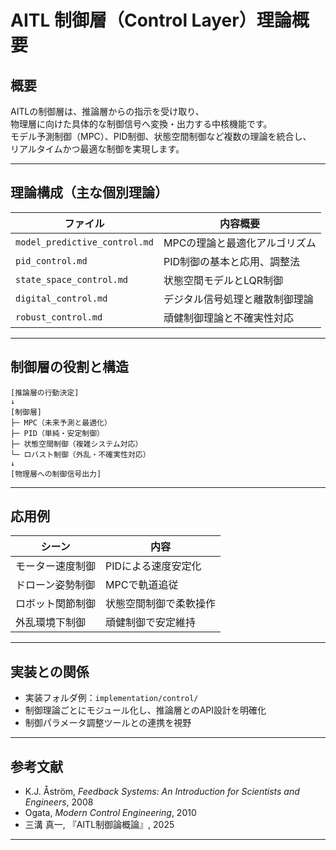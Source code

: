 <script type="text/javascript"
  id="MathJax-script"
  async
  src="https://cdn.jsdelivr.net/npm/mathjax@3/es5/tex-mml-chtml.js">
</script>

# AITL 制御層（Control Layer）理論概要

## 概要

AITLの制御層は、推論層からの指示を受け取り、  
物理層に向けた具体的な制御信号へ変換・出力する中核機能です。  
モデル予測制御（MPC）、PID制御、状態空間制御など複数の理論を統合し、  
リアルタイムかつ最適な制御を実現します。

---

## 理論構成（主な個別理論）

| ファイル | 内容概要 |
|----------|-----------|
| `model_predictive_control.md` | MPCの理論と最適化アルゴリズム |
| `pid_control.md` | PID制御の基本と応用、調整法 |
| `state_space_control.md` | 状態空間モデルとLQR制御 |
| `digital_control.md` | デジタル信号処理と離散制御理論 |
| `robust_control.md` | 頑健制御理論と不確実性対応 |

---

## 制御層の役割と構造
```
[推論層の行動決定]
↓
[制御層]
├─ MPC（未来予測と最適化）
├─ PID（単純・安定制御）
├─ 状態空間制御（複雑システム対応）
└─ ロバスト制御（外乱・不確実性対応）
↓
[物理層への制御信号出力]
```
---

## 応用例

| シーン | 内容 |
|--------|-------|
| モーター速度制御 | PIDによる速度安定化 |
| ドローン姿勢制御 | MPCで軌道追従 |
| ロボット関節制御 | 状態空間制御で柔軟操作 |
| 外乱環境下制御 | 頑健制御で安定維持 |

---

## 実装との関係

- 実装フォルダ例：`implementation/control/`  
- 制御理論ごとにモジュール化し、推論層とのAPI設計を明確化  
- 制御パラメータ調整ツールとの連携を視野

---

## 参考文献

- K.J. Åström, *Feedback Systems: An Introduction for Scientists and Engineers*, 2008  
- Ogata, *Modern Control Engineering*, 2010  
- 三溝 真一, 『AITL制御論概論』, 2025  

---
